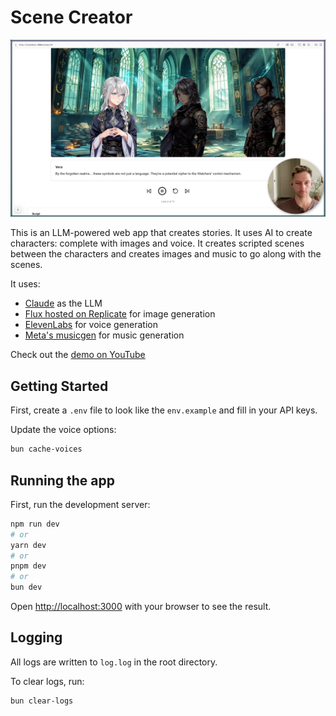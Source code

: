 # Scene Creator

![Alt text](demo.jpg)

This is an LLM-powered web app that creates stories. It uses AI to create characters: complete with images and voice. It creates scripted scenes between the characters and creates images and music to go along with the scenes.

It uses:

- [Claude](https://claude.ai/) as the LLM
- [Flux hosted on Replicate](https://replicate.com/black-forest-labs/flux-1.1-pro-ultra) for image generation
- [ElevenLabs](https://elevenlabs.io/) for voice generation
- [Meta's musicgen](https://replicate.com/meta/musicgen) for music generation

Check out the [demo on YouTube](https://youtu.be/BFdUyKYq_bY)

## Getting Started

First, create a `.env` file to look like the `env.example` and fill in your API keys.

Update the voice options:

```bash
bun cache-voices
```

## Running the app

First, run the development server:

```bash
npm run dev
# or
yarn dev
# or
pnpm dev
# or
bun dev
```

Open [http://localhost:3000](http://localhost:3000) with your browser to see the result.

## Logging

All logs are written to `log.log` in the root directory.

To clear logs, run:

```bash
bun clear-logs
```
